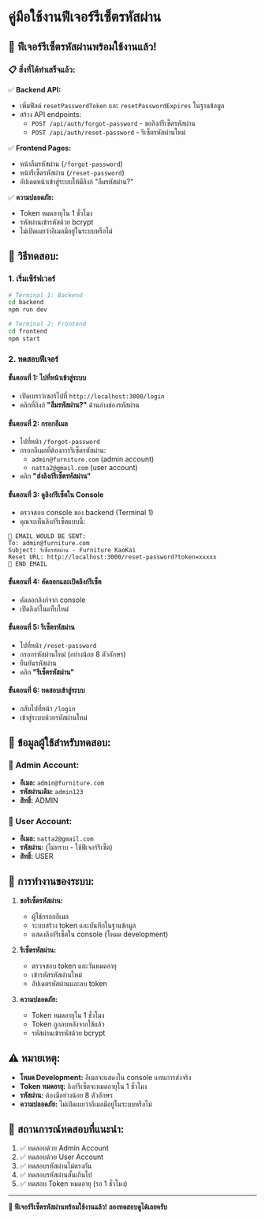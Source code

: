 # คู่มือใช้งานฟีเจอร์รีเซ็ตรหัสผ่าน

## 🎉 ฟีเจอร์รีเซ็ตรหัสผ่านพร้อมใช้งานแล้ว!

### 📋 สิ่งที่ได้ทำเสร็จแล้ว:

✅ **Backend API:**
- เพิ่มฟิลด์ `resetPasswordToken` และ `resetPasswordExpires` ในฐานข้อมูล
- สร้าง API endpoints:
  - `POST /api/auth/forgot-password` - ขอลิงก์รีเซ็ตรหัสผ่าน
  - `POST /api/auth/reset-password` - รีเซ็ตรหัสผ่านใหม่

✅ **Frontend Pages:**
- หน้าลืมรหัสผ่าน (`/forgot-password`)
- หน้ารีเซ็ตรหัสผ่าน (`/reset-password`)
- อัปเดตหน้าเข้าสู่ระบบให้มีลิงก์ "ลืมรหัสผ่าน?"

✅ **ความปลอดภัย:**
- Token หมดอายุใน 1 ชั่วโมง
- รหัสผ่านเข้ารหัสด้วย bcrypt
- ไม่เปิดเผยว่าอีเมลมีอยู่ในระบบหรือไม่

## 🚀 วิธีทดสอบ:

### 1. เริ่มเซิร์ฟเวอร์
```bash
# Terminal 1: Backend
cd backend
npm run dev

# Terminal 2: Frontend
cd frontend
npm start
```

### 2. ทดสอบฟีเจอร์

#### **ขั้นตอนที่ 1: ไปที่หน้าเข้าสู่ระบบ**
- เปิดเบราว์เซอร์ไปที่ `http://localhost:3000/login`
- คลิกที่ลิงก์ **"ลืมรหัสผ่าน?"** ด้านล่างช่องรหัสผ่าน

#### **ขั้นตอนที่ 2: กรอกอีเมล**
- ไปที่หน้า `/forgot-password`
- กรอกอีเมลที่ต้องการรีเซ็ตรหัสผ่าน:
  - `admin@furniture.com` (admin account)
  - `natta2@gmail.com` (user account)
- คลิก **"ส่งลิงก์รีเซ็ตรหัสผ่าน"**

#### **ขั้นตอนที่ 3: ดูลิงก์รีเซ็ตใน Console**
- ตรวจสอบ console ของ backend (Terminal 1)
- คุณจะเห็นลิงก์รีเซ็ตแบบนี้:
```
📧 EMAIL WOULD BE SENT:
To: admin@furniture.com
Subject: รีเซ็ตรหัสผ่าน - Furniture KaoKai
Reset URL: http://localhost:3000/reset-password?token=xxxxx
📧 END EMAIL
```

#### **ขั้นตอนที่ 4: คัดลอกและเปิดลิงก์รีเซ็ต**
- คัดลอกลิงก์จาก console
- เปิดลิงก์ในแท็บใหม่

#### **ขั้นตอนที่ 5: รีเซ็ตรหัสผ่าน**
- ไปที่หน้า `/reset-password`
- กรอกรหัสผ่านใหม่ (อย่างน้อย 8 ตัวอักษร)
- ยืนยันรหัสผ่าน
- คลิก **"รีเซ็ตรหัสผ่าน"**

#### **ขั้นตอนที่ 6: ทดสอบเข้าสู่ระบบ**
- กลับไปที่หน้า `/login`
- เข้าสู่ระบบด้วยรหัสผ่านใหม่

## 📧 ข้อมูลผู้ใช้สำหรับทดสอบ:

### 👑 Admin Account:
- **อีเมล:** `admin@furniture.com`
- **รหัสผ่านเดิม:** `admin123`
- **สิทธิ์:** ADMIN

### 👤 User Account:
- **อีเมล:** `natta2@gmail.com`
- **รหัสผ่าน:** (ไม่ทราบ - ใช้ฟีเจอร์รีเซ็ต)
- **สิทธิ์:** USER

## 🔧 การทำงานของระบบ:

1. **ขอรีเซ็ตรหัสผ่าน:**
   - ผู้ใช้กรอกอีเมล
   - ระบบสร้าง token และบันทึกในฐานข้อมูล
   - แสดงลิงก์รีเซ็ตใน console (โหมด development)

2. **รีเซ็ตรหัสผ่าน:**
   - ตรวจสอบ token และวันหมดอายุ
   - เข้ารหัสรหัสผ่านใหม่
   - อัปเดตรหัสผ่านและลบ token

3. **ความปลอดภัย:**
   - Token หมดอายุใน 1 ชั่วโมง
   - Token ถูกลบหลังจากใช้แล้ว
   - รหัสผ่านเข้ารหัสด้วย bcrypt

## ⚠️ หมายเหตุ:

- **โหมด Development:** อีเมลจะแสดงใน console แทนการส่งจริง
- **Token หมดอายุ:** ลิงก์รีเซ็ตจะหมดอายุใน 1 ชั่วโมง
- **รหัสผ่าน:** ต้องมีอย่างน้อย 8 ตัวอักษร
- **ความปลอดภัย:** ไม่เปิดเผยว่าอีเมลมีอยู่ในระบบหรือไม่

## 🎯 สถานการณ์ทดสอบที่แนะนำ:

1. ✅ ทดสอบด้วย Admin Account
2. ✅ ทดสอบด้วย User Account  
3. ✅ ทดสอบรหัสผ่านไม่ตรงกัน
4. ✅ ทดสอบรหัสผ่านสั้นเกินไป
5. ✅ ทดสอบ Token หมดอายุ (รอ 1 ชั่วโมง)

---

**🎉 ฟีเจอร์รีเซ็ตรหัสผ่านพร้อมใช้งานแล้ว! ลองทดสอบดูได้เลยครับ**
